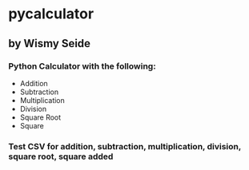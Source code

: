 # pycalculator
## by Wismy Seide

### Python Calculator with the following:
* Addition
* Subtraction
* Multiplication
* Division
* Square Root
* Square

### Test CSV for addition, subtraction, multiplication, division, square root, square added
